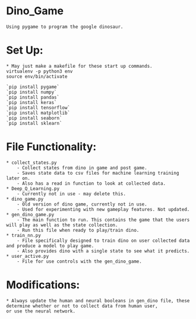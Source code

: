 # Dino_Game
    Using pygame to program the google dinosaur.

# Set Up:
    * May just make a makefile for these start up commands.
    virtualenv -p python3 env
    source env/bin/activate
    
    `pip install pygame`
    `pip install numpy`
    `pip install pandas`
    `pip install keras`
    `pip install tensorflow`
    `pip install matplotlib`
    `pip install seaborn`
    `pip install sklearn`
    
# File Functionality:
    * collect_states.py
        - Collect states from dino in game and post game.
        - Saves state data to csv files for machine learning training later on.
        - Also has a read in function to look at collected data.
    * Deep_Q_Learning.py
        - Currently not in use - may delete this.
    * dino_game.py
        - Old version of dino game, currently not in use.
        - Used for experimenting with new gameplay features. Not updated.
    * gen_dino_game.py
        - The main function to run. This contains the game that the users will play as well as the state collection.
        - Run this file when ready to play/train dino.
    * train_nn.py
        - File specifically designed to train dino on user collected data and produce a model to play game.
        - Also provides dino with a single state to see what it predicts.
    * user_active.py
        - File for use controls with the gen_dino_game.

# Modifications:
    * Always update the human and neural booleans in gen_dino file, these determine whether or not to collect data from human user,
    or use the neural network.

